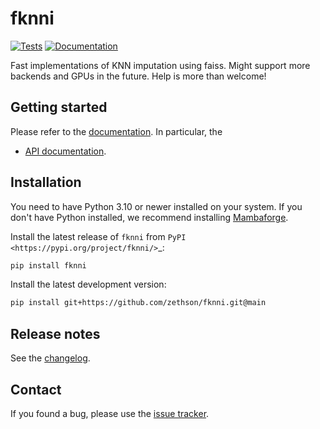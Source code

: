 # fknni

[![Tests][badge-tests]][link-tests]
[![Documentation][badge-docs]][link-docs]

[badge-tests]: https://img.shields.io/github/actions/workflow/status/zethson/fknni/test.yaml?branch=main
[link-tests]: https://github.com/zethson/fknni/actions/workflows/test.yml
[badge-docs]: https://img.shields.io/readthedocs/fknni

Fast implementations of KNN imputation using faiss.
Might support more backends and GPUs in the future.
Help is more than welcome!

## Getting started

Please refer to the [documentation][link-docs]. In particular, the

-   [API documentation][link-api].

## Installation

You need to have Python 3.10 or newer installed on your system.
If you don't have Python installed, we recommend installing [Mambaforge](https://github.com/conda-forge/miniforge#mambaforge).

Install the latest release of `fknni` from `PyPI <https://pypi.org/project/fknni/>`\_:

```bash
pip install fknni
```

Install the latest development version:

```bash
pip install git+https://github.com/zethson/fknni.git@main
```

## Release notes

See the [changelog][changelog].

## Contact

If you found a bug, please use the [issue tracker][issue-tracker].

[issue-tracker]: https://github.com/zethson/fknni/issues
[changelog]: https://fknni.readthedocs.io/latest/changelog.html
[link-docs]: https://fknni.readthedocs.io
[link-api]: https://fknni.readthedocs.io/latest/api.html
